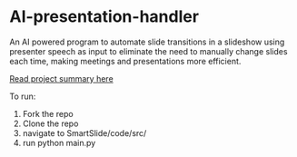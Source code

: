 # AI-presentation-handler
An AI powered program to automate slide transitions in a slideshow using presenter speech as input to eliminate the need to manually change slides each time, making meetings and presentations more efficient.

[Read project summary here](https://docs.google.com/document/d/1dNYObyIvnDCIOuAc87xepQCzqanczHepbfcnmVm-NP8/edit?usp=sharing)

To run:

1) Fork the repo
2) Clone the repo
3) navigate to SmartSlide/code/src/
4) run python main.py
